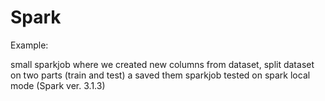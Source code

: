 # Spark
 Example:
 
 small sparkjob where we created new columns from dataset, split dataset on two parts (train and test) a saved them
 sparkjob tested on spark local mode (Spark ver. 3.1.3)
